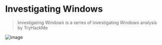 # Investigating Windows

> Investigating Windows is a series of investigating Windows analysis by TryHackMe

![image](https://tryhackme-images.s3.amazonaws.com/room-icons/ca912860a1629510138df1b796ae687f.png)

